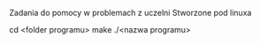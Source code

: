 Zadania do pomocy w problemach z uczelni
Stworzone pod linuxa

cd \<folder programu\>
make
./\<nazwa programu>

